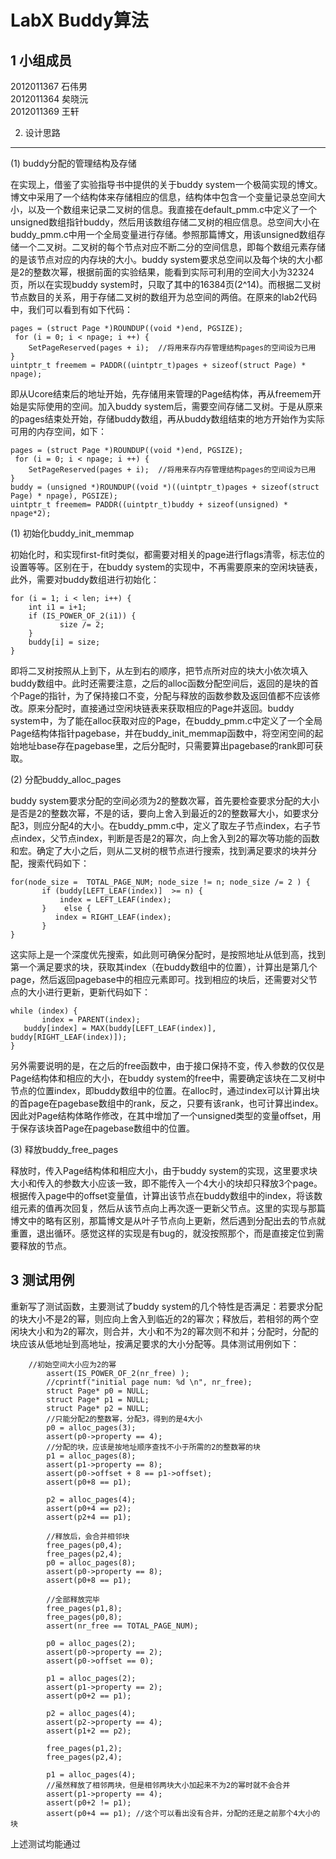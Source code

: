 LabX Buddy算法
===
1 小组成员
---
2012011367 石伟男  
2012011364 矣晓沅  
2012011369 王轩  

2. 设计思路
---

(1) buddy分配的管理结构及存储

在实现上，借鉴了实验指导书中提供的关于buddy system一个极简实现的博文。博文中采用了一个结构体来存储相应的信息，结构体中包含一个变量记录总空间大小，以及一个数组来记录二叉树的信息。我直接在default_pmm.c中定义了一个unsigned数组指针buddy，然后用该数组存储二叉树的相应信息。总空间大小在buddy_pmm.c中用一个全局变量进行存储。参照那篇博文，用该unsigned数组存储一个二叉树。二叉树的每个节点对应不断二分的空间信息，即每个数组元素存储的是该节点对应的内存块的大小。buddy system要求总空间以及每个块的大小都是2的整数次幂，根据前面的实验结果，能看到实际可利用的空间大小为32324页，所以在实现buddy system时，只取了其中的16384页(2^14)。而根据二叉树节点数目的关系，用于存储二叉树的数组开为总空间的两倍。在原来的lab2代码中，我们可以看到有如下代码：

    pages = (struct Page *)ROUNDUP((void *)end, PGSIZE); 
     for (i = 0; i < npage; i ++) {
        SetPageReserved(pages + i);  //将用来存内存管理结构pages的空间设为已用
    }
    uintptr_t freemem = PADDR((uintptr_t)pages + sizeof(struct Page) * npage);
    
即从Ucore结束后的地址开始，先存储用来管理的Page结构体，再从freemem开始是实际使用的空间。加入buddy system后，需要空间存储二叉树。于是从原来的pages结束处开始，存储buddy数组，再从buddy数组结束的地方开始作为实际可用的内存空间，如下：

    pages = (struct Page *)ROUNDUP((void *)end, PGSIZE); 
     for (i = 0; i < npage; i ++) {
        SetPageReserved(pages + i);  //将用来存内存管理结构pages的空间设为已用
    }
    buddy = (unsigned *)ROUNDUP((void *)((uintptr_t)pages + sizeof(struct Page) * npage), PGSIZE);
    uintptr_t freemem= PADDR((uintptr_t)buddy + sizeof(unsigned) * npage*2);
    
(1) 初始化buddy_init_memmap

初始化时，和实现first-fit时类似，都需要对相关的page进行flags清零，标志位的设置等等。区别在于，在buddy system的实现中，不再需要原来的空闲块链表，此外，需要对buddy数组进行初始化：

    for (i = 1; i < len; i++) {
        int i1 = i+1;
        if (IS_POWER_OF_2(i1)) {
        	   size /= 2;
        }
        buddy[i] = size;
    }
    
即将二叉树按照从上到下，从左到右的顺序，把节点所对应的块大小依次填入buddy数组中。此时还需要注意，之后的alloc函数分配空间后，返回的是块的首个Page的指针，为了保持接口不变，分配与释放的函数参数及返回值都不应该修改。原来分配时，直接通过空闲块链表来获取相应的Page并返回。buddy system中，为了能在alloc获取对应的Page，在buddy_pmm.c中定义了一个全局Page结构体指针pagebase，并在buddy_init_memmap函数中，将空闲空间的起始地址base存在pagebase里，之后分配时，只需要算出pagebase的rank即可获取。

(2) 分配buddy_alloc_pages

buddy system要求分配的空间必须为2的整数次幂，首先要检查要求分配的大小是否是2的整数次幂，不是的话，要向上舍入到最近的2的整数幂大小，如要求分配3，则应分配4的大小。在buddy_pmm.c中，定义了取左子节点index，右子节点index，父节点index，判断是否是2的幂次，向上舍入到2的幂次等功能的函数和宏。确定了大小之后，则从二叉树的根节点进行搜索，找到满足要求的块并分配，搜索代码如下：

    for(node_size =  TOTAL_PAGE_NUM; node_size != n; node_size /= 2 ) {
    	   if (buddy[LEFT_LEAF(index)]  >= n) {
    	       index = LEFT_LEAF(index);
    	   }	else {
    	      index = RIGHT_LEAF(index);
    	   }
    }
    
这实际上是一个深度优先搜索，如此则可确保分配时，是按照地址从低到高，找到第一个满足要求的块，获取其index（在buddy数组中的位置），计算出是第几个page，然后返回pagebase中的相应元素即可。找到相应的块后，还需要对父节点的大小进行更新，更新代码如下：

    while (index) {
    	   index = PARENT(index);
       buddy[index] = MAX(buddy[LEFT_LEAF(index)], buddy[RIGHT_LEAF(index)]);
    }

另外需要说明的是，在之后的free函数中，由于接口保持不变，传入参数的仅仅是Page结构体和相应的大小，在buddy system的free中，需要确定该块在二叉树中节点的位置index，即buddy数组中的位置。在alloc时，通过index可以计算出块的首page在pagebase数组中的rank，反之，只要有该rank，也可计算出index。因此对Page结构体略作修改，在其中增加了一个unsigned类型的变量offset，用于保存该块首Page在pagebase数组中的位置。

(3) 释放buddy_free_pages

释放时，传入Page结构体和相应大小，由于buddy system的实现，这里要求块大小和传入的参数大小应该一致，即不能传入一个4大小的块却只释放3个page。根据传入page中的offset变量值，计算出该节点在buddy数组中的index，将该数组元素的值再次回复，然后从该节点向上再次逐一更新父节点。这里的实现与那篇博文中的略有区别，那篇博文是从叶子节点向上更新，然后遇到分配出去的节点就重置，退出循环。感觉这样的实现是有bug的，就没按照那个，而是直接定位到需要释放的节点。

3 测试用例
---

重新写了测试函数，主要测试了buddy system的几个特性是否满足：若要求分配的块大小不是2的幂，则应向上舍入到临近的2的幂次；释放后，若相邻的两个空闲块大小和为2的幂次，则合并，大小和不为2的幂次则不和并；分配时，分配的块应该从低地址到高地址，按满足要求的大小分配等。具体测试用例如下：

        //初始空间大小应为2的幂
        	assert(IS_POWER_OF_2(nr_free) );
        	//cprintf("initial page num: %d \n", nr_free);
        	struct Page* p0 = NULL;
        	struct Page* p1 = NULL;
        	struct Page* p2 = NULL;
        	//只能分配2的整数幂，分配3，得到的是4大小
        	p0 = alloc_pages(3);
        	assert(p0->property == 4);
        	//分配的块，应该是按地址顺序查找不小于所需的2的整数幂的块
        	p1 = alloc_pages(8);
        	assert(p1->property == 8);
        	assert(p0->offset + 8 == p1->offset);
        	assert(p0+8 == p1);
        
        	p2 = alloc_pages(4);
        	assert(p0+4 == p2);
        	assert(p2+4 == p1);
        
        	//释放后，会合并相邻块
        	free_pages(p0,4);
        	free_pages(p2,4);
        	p0 = alloc_pages(8);
        	assert(p0->property == 8);
        	assert(p0+8 == p1);
        
        	//全部释放完毕
        	free_pages(p1,8);
        	free_pages(p0,8);
        	assert(nr_free == TOTAL_PAGE_NUM);
        
        	p0 = alloc_pages(2);
        	assert(p0->property == 2);
        	assert(p0->offset == 0);
        
        	p1 = alloc_pages(2);
        	assert(p1->property == 2);
        	assert(p0+2 == p1);
        
        	p2 = alloc_pages(4);
        	assert(p2->property == 4);
        	assert(p1+2 == p2);
        
        	free_pages(p1,2);
        	free_pages(p2,4);
        
        	p1 = alloc_pages(4);
        	//虽然释放了相邻两块，但是相邻两块大小加起来不为2的幂时就不会合并
        	assert(p1->property == 4);
        	assert(p0+2 != p1);
        	assert(p0+4 == p1); //这个可以看出没有合并，分配的还是之前那个4大小的块
        	
上述测试均能通过